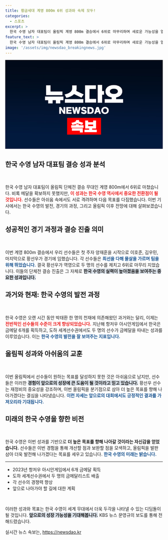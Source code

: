 ```yaml
---
title: 황금세대 계영 800m 6위 성과와 숙제 모두!
categories:
  - 스포츠
excerpt: >
  한국 수영 남자 대표팀이 올림픽 계영 800m 결승에서 6위로 마무리하며 새로운 가능성을 열었습니다. 메달은 놓쳤지만, 선수들은 아쉬움을 발판 삼아 미래를 다짐했습니다. 한국 수영의 발전을 상징하는 이 순간을 놓치지 마세요!
feature_text: >
  한국 수영 남자 대표팀이 올림픽 계영 800m 결승에서 6위로 마무리하며 새로운 가능성을 열었습니다. 메달은 놓쳤지만, 선수들은 아쉬움을 발판 삼아 미래를 다짐했습니다. 한국 수영의 발전을 상징하는 이 순간을 놓치지 마세요!
image: '/assets/img/newsdao_breakingnews.jpg'
---
```


<p><img src="/assets/img/newsdao_breakingnews.jpg" alt="ontimetimes 속보" /></p>

<h2 data-ke-size="size26">한국 수영 남자 대표팀 결승 성과 분석</h2>

<p data-ke-size="size16">&nbsp;</p>

<p>한국 수영 남자 대표팀이 올림픽 단체전 결승 무대인 계영 800m에서 6위로 마쳤습니다. 비록 메달을 확보하지 못했지만, <b><span style="color: #ee2323;">이 성과는 한국 수영 역사에서 중요한 전환점이 될 것입니다.</span></b> 선수들은 아쉬움 속에서도 서로 격려하며 다음 목표를 다짐했습니다. 이번 기사에서는 한국 수영의 발전, 경기의 과정, 그리고 올림픽 이후 전망에 대해 살펴보겠습니다.</p>

<h2 data-ke-size="size26">성공적인 경기 과정과 결승 진출 의미</h2>

<p data-ke-size="size16">&nbsp;</p>

<p>이번 계영 800m 결승에서 우리 선수들은 첫 주자 양재훈을 시작으로 이호준, 김우민, 마지막으로 황선우가 경기에 임했습니다. 각 선수들은 <b><span style="color: #1a5490;">최선을 다해 물살을 가르며 팀을 위해 뛰었습니다.</span></b> 결국 황선우가 역영으로 두 명의 선수를 제치고 6위로 마무리 지었습니다. 이들의 단체전 결승 진출은 그 자체로 <b><span style="background-color: #21538527;">한국 수영의 실력이 높아졌음을 보여주는 중요한 성과입니다.</span></b></p>

<h2 data-ke-size="size26">과거와 현재: 한국 수영의 발전 과정</h2>

<p data-ke-size="size16">&nbsp;</p>

<p>한국 수영은 오랜 시간 동안 박태환 한 명의 천재에 의존해왔던 과거와는 달리, 이제는 <b><span style="color: #ee2323;">전반적인 선수들의 수준이 크게 향상되었습니다.</span></b> 지난해 항저우 아시안게임에서 한국은 금메달 6개를 획득하고, 도하 세계선수권에서도 두 명의 선수가 금메달을 따내는 성과를 이루었습니다. 이는 <b><span style="color: #1a5490;">한국 수영의 발전을 잘 보여주는 지표입니다.</span></b></p>

<h2 data-ke-size="size26">올림픽 성과와 아쉬움의 교훈</h2>

<p data-ke-size="size16">&nbsp;</p>

<p>이번 올림픽에서 선수들이 원하는 목표를 달성하지 못한 것은 아쉬움으로 남지만, 선수들은 이러한 <b><span style="background-color: #21538527;">경험이 앞으로의 성장에 큰 도움이 될 것이라고 믿고 있습니다.</span></b> 황선우 선수는 재정비의 중요성을 강조하며, 이번 올림픽을 분기점으로 삼아 더 높은 목표를 향해 나아가겠다는 결심을 나타냈습니다. <b><span style="color: #1a5490;">이런 자세는 앞으로의 대회에서도 긍정적인 결과를 가져오리라 기대됩니다.</span></b></p>

<h2 data-ke-size="size26">미래의 한국 수영을 향한 비전</h2>

<p data-ke-size="size16">&nbsp;</p>

<p>한국 수영은 이번 성과를 기반으로 <b><span style="ee2323;">더 높은 목표를 향해 나아갈 것이라는 자신감을 얻었습니다.</span></b> 선수들은 이번 경험을 통해 개선할 점과 보완할 점을 모색하고, 올림픽을 발판 삼아 더욱 발전해 나가겠다는 목표를 세우고 있습니다. <b><span style="color: #1a5490;">한국 수영의 미래는 밝습니다.</span></b></p>

<hr>

<ul>
<li>2023년 항저우 아시안게임에서 6개 금메달 획득</li>
<li>도하 세계선수권에서 두 명의 금메달리스트 배출</li>
<li>각 선수의 경쟁력 향상</li>
<li>앞으로 나아가야 할 길에 대한 계획</li>
</ul>

<p data-ke-size="size16">&nbsp;</p>

<p>이러한 성과와 목표는 한국 수영이 세계 무대에서 더욱 두각을 나타낼 수 있는 디딤돌이 될 것입니다. <b><span style="background-color: #21538527;">앞으로의 성장 가능성을 기대해봅니다.</span></b> KBS 뉴스 문영규의 보도를 통해 전해드렸습니다.</p>
실시간 뉴스 속보는, <a href="https://newsdao.kr" rel="dofollow">https://newsdao.kr</a>


